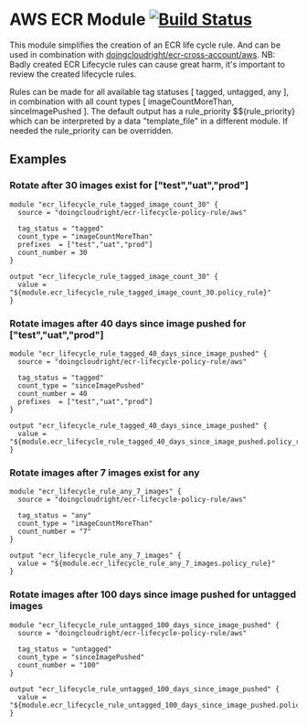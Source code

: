 # AWS ECR Module  [![Build Status](https://travis-ci.org/doingcloudright/terraform-aws-ecr-lifecycle-policy-rule.svg?branch=master)](https://travis-ci.org/doingcloudright/terraform-aws-ecr-lifecycle-policy-rule)

This module simplifies the creation of an ECR life cycle rule. And can be used in combination with <a href="https://registry.terraform.io/modules/doingcloudright/ecr-cross-account/aws/">doingcloudright/ecr-cross-account/aws</a>. NB: Badly created ECR Lifecycle rules can cause great harm, it's important to review the created lifecycle rules.

Rules can be made for all available tag statuses [ tagged, untagged, any ], in combination with all count types [ imageCountMoreThan, sinceImagePushed ]. The default output
has a rule_priority $${rule_priority} which can be interpreted by a data "template_file" in a different module. If needed the rule_priority can be overridden.

## Examples

### Rotate after 30 images exist for ["test","uat","prod"]

```
module "ecr_lifecycle_rule_tagged_image_count_30" {
  source = "doingcloudright/ecr-lifecycle-policy-rule/aws"

  tag_status = "tagged"
  count_type = "imageCountMoreThan"
  prefixes  = ["test","uat","prod"]
  count_number = 30
}

output "ecr_lifecycle_rule_tagged_image_count_30" {
  value = "${module.ecr_lifecycle_rule_tagged_image_count_30.policy_rule}"
}
```

### Rotate images after 40 days since image pushed for ["test","uat","prod"]
```
module "ecr_lifecycle_rule_tagged_40_days_since_image_pushed" {
  source = "doingcloudright/ecr-lifecycle-policy-rule/aws"

  tag_status = "tagged"
  count_type = "sinceImagePushed"
  count_number = 40
  prefixes  = ["test","uat","prod"]
}

output "ecr_lifecycle_rule_tagged_40_days_since_image_pushed" {
  value = "${module.ecr_lifecycle_rule_tagged_40_days_since_image_pushed.policy_rule}"
}
```

### Rotate images after 7 images exist for any
```
module "ecr_lifecycle_rule_any_7_images" {
  source = "doingcloudright/ecr-lifecycle-policy-rule/aws"

  tag_status = "any"
  count_type = "imageCountMoreThan"
  count_number = "7"
}

output "ecr_lifecycle_rule_any_7_images" {
  value = "${module.ecr_lifecycle_rule_any_7_images.policy_rule}"
}
```

### Rotate images after 100 days since image pushed for untagged images
```
module "ecr_lifecycle_rule_untagged_100_days_since_image_pushed" {
  source = "doingcloudright/ecr-lifecycle-policy-rule/aws"

  tag_status = "untagged"
  count_type = "sinceImagePushed"
  count_number = "100"
}

output "ecr_lifecycle_rule_untagged_100_days_since_image_pushed" {
  value = "${module.ecr_lifecycle_rule_untagged_100_days_since_image_pushed.policy_rule}"
}
```
